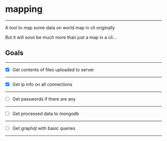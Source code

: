 # mapping
---

A tool to map some data on world map in cli originally

But it will soon be much more than just a map in a cli...

## Goals
---

- [x] Get contents of files uploaded to server
---

- [x] Get ip info on all connections
---

- [ ] Get passwords if there are any
--- 

- [ ] Get processed data to mongodb
---

- [ ] Get graphql with basic queries
---

